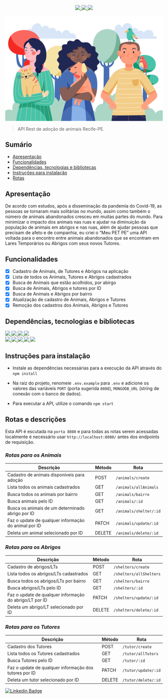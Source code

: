 <p align="center">
  <a>
    <a href="https://on12-api-final-meu-pet-pe.herokuapp.com/"><img src="https://img.shields.io/badge/deploy-heroku.com-blue">
    <a href="https://www.mongodb.com/cloud/atlas"><img src="https://img.shields.io/badge/database-mongodb.com-blue">
    <a href="https://nodejs.org/pt-br/"><img src="https://img.shields.io/badge/node-v12.18.3-blue">
  </a>
</p>

![MEU-PET-PE](https://github.com/MarianaFAndrade/On12-API-Projeto_Final-Meu_Pet_PE/blob/main/docs/images/5466091.png)

> API Rest de adoção de animais Recife-PE.

## **Sumário**

- [Apresentação](#apresentação)
- [Funcionalidades](#funcionalidades)
- [Dependências, tecnologias e bibliotecas](#dependências-tecnologias-e-bibliotecas)
- [Instruções para instalação](#instruções-para-instalação)
- [Rotas](#rotas)

## **Apresentação**

De acordo com estudos, após a disseminação da pandemia do Covid-19, as pessoas se tornaram mais solitárias no mundo, assim como também o número de animais abandonados cresceu em muitas partes do mundo.
Para minimizar o impacto dos animais nas ruas e ajudar na diminuição da população de animais em abrigos e nas ruas, além de ajudar pessoas que precisam de afeto e de companhia, eu criei o “Meu PET PE” uma API voltada para o encontro entre animais abandonados que se encontram em Lares Temporários ou Abrigos com seus novos Tutores.

## **Funcionalidades**

- [X] Cadastro de Animais, de Tutores e Abrigos na aplicação
- [X] Lista de todos os Animais, Tutores e Abrigos cadastrados
- [X] Busca de Animais que estão acolhidos, por abirgo
- [X] Busca de Animais, Abrigos e tutores por ID
- [X] Busca de Animais e Abrigos por bairro
- [X] Atualização de cadastro de Animais, Abrigos e Tutores
- [X] Remoção dos cadastros dos Animais, Abrigos e Tutores

## **Dependências, tecnologias e bibliotecas**

<p align="left">
  <a>
    <a href="https://git-scm.com/"><img src="https://img.shields.io/badge/Git/GitHub-blue">
    <a href="https://nodejs.org/pt-br/"><img src="https://img.shields.io/badge/NodeJS-blue">
    <a href="https://www.mongodb.com/cloud/atlas"><img src="https://img.shields.io/badge/MongoDB%20Atlas-blue">
    <a href="https://herokuapp.com/"><img src="https://img.shields.io/badge/Heroku-blue">
    <br/>
    <a href="https://www.npmjs.com/"><img src="https://img.shields.io/badge/npm-6.14.6-purple">
    <a href="https://expressjs.com/pt-br/"><img src="https://img.shields.io/badge/express-4.17.1-purple">
    <a href="https://mongoosejs.com/"><img src="https://img.shields.io/badge/mongoose-5.10.17-purple">
    <a href="https://www.npmjs.com/package/dotenv-safe"><img src="https://img.shields.io/badge/dotenv-8.2.0-purple">
    <a href="https://www.npmjs.com/package/nodemon"><img src="https://img.shields.io/badge/nodemon-2.0.6-purple">
  </a> 
</p>

## **Instruções para instalação**

- Instale as dependências necessárias para a execução da API através do `npm install`

- Na raiz do projeto, renomeie `.env.example` para `.env` e adicione os valores das variáveis `PORT` (porta sugerida `8080`), `MONGODB_URL` (string de conexão com o banco de dados).

- Para executar a API, utilize o comando `npm start`


## **Rotas e descrições**

Esta API é escutada na `porta 8080` e para todas as rotas serem acessadas localmente é necessário usar `http://localhost:8080/` antes dos endpoints de requisição.

### _Rotas para os Animais_

| Descrição | Método | Rota |
|---------|--------|------|
| Cadastro de animais disponíveis para adoção | POST | `/animals/create` |
| Lista todos os animais cadastrados | GET | `/animals/allAnimals` |
| Busca todos os animais por bairro | GET | `/animals/bairro` |
| Busca animais pelo ID | GET | `/animals/:id` |
| Busca os animais de um determinado abrigo por ID | GET | `/animals/shelter/:id` |
| Faz o update de qualquer informação do animal por ID | PATCH | `/animals/update/:id` |
| Deleta um animal selecionado por ID | DELETE | `/animals/delete/:id` |


### _Rotas para os Abrigos_

| Descrição | Método | Rota |
|---------|--------|------|
| Cadastro de abrigos/LTs | POST | `/shelters/create` |
| Lista todos os abrigos/LTs cadastrados | GET | `/shelters/allShelters` |
| Busca todos os abrigos/LTs por bairro | GET | `/shelters/bairro` |
| Busca abrigos/LTs pelo ID | GET | `/shelters/:id` |
| Faz o update de qualquer informação do abrigo/LT por ID | PATCH | `/shelters/update/:id` |
| Deleta um abrigo/LT selecionado por ID | DELETE | `/shelters/delete/:id` |

### _Rotas para os Tutores_

| Descrição | Método | Rota |
|---------|--------|------|
| Cadastro dos Tutores | POST | `/tutor/create` |
| Lista todos os Tutores cadastrados | GET | `/tutor/allTutors` |
| Busca Tutores pelo ID | GET | `/tutor/:id` |
| Faz o update de qualquer informação dos tutores por ID | PATCH | `/tutor/update/:id` |
| Deleta um tutor selecionado por ID | DELETE | `/tutor/delete/:id` |


[![Linkedin Badge](https://img.shields.io/badge/-Mariana%20Andrade-lightblue?style=flat-square&logo=Linkedin&logoColor=white)](https://www.linkedin.com/in/mariana-andrade-4a71b8148/)
